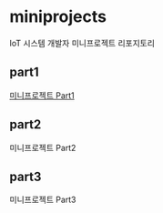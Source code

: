 # miniprojects
IoT 시스템 개발자 미니프로젝트 리포지토리

## part1
[미니프로젝트 Part1](https://github.com/hun2mung/miniprojects/tree/main/part1)

## part2
미니프로젝트 Part2

## part3
미니프로젝트 Part3
